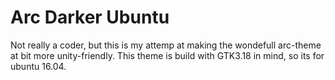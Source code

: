 # Arc Darker Ubuntu

Not really a coder, but this is my attemp at making the wondefull arc-theme at bit more unity-friendly.
This theme is build with GTK3.18 in mind, so its for ubuntu 16.04. 
